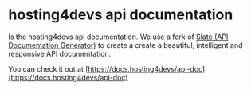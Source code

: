 # hosting4devs api documentation
Is the hosting4devs api documentation. We use a fork of [Slate (API Documentation Generator)](https://github.com/tripit/slate) to create a create a beautiful, intelligent and responsive API documentation.

You can check it out at [https://docs.hosting4devs/api-doc](https://docs.hosting4devs/api-doc)